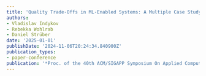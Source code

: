 ```yaml
---
title: 'Quality Trade-Offs in ML-Enabled Systems: A Multiple Case Study'
authors:
- Vladislav Indykov
- Rebekka Wohlrab
- Daniel Strüber
date: '2025-01-01'
publishDate: '2024-11-06T20:24:34.840900Z'
publication_types:
- paper-conference
publication: '*Proc. of the 40th ACM/SIGAPP Symposium On Applied Computing (SAC 2025)*'
---
```


